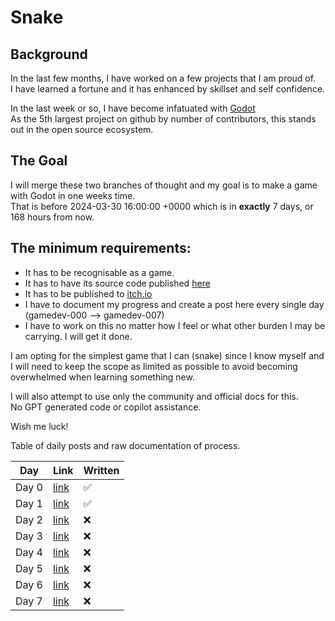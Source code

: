 # Snake

## Background
In the last few months, I have worked on a few projects that I am proud of.  
I have learned a fortune and it has enhanced by skillset and self confidence.  

In the last week or so, I have become infatuated with [Godot](https://godotengine.org/)  
As the 5th largest project on github by number of contributors, this stands out in the open source ecosystem.  


## The Goal
I will merge these two branches of thought and my goal is to make a game with Godot in one weeks time.  
That is before 2024-03-30 16:00:00 +0000 which is in **exactly** 7 days, or 168 hours from now.  

## The minimum requirements:  
- It has to be recognisable as a game.  
- It has to have its source code published [here](https://github.com/444B/learning-godot/tree/main/snake)  
- It has to be published to [itch.io](https://444b.itch.io/)  
- I have to document my progress and create a post here every single day (gamedev-000 --> gamedev-007)  
- I have to work on this no matter how I feel or what other burden I may be carrying. I will get it done.  

I am opting for the simplest game that I can (snake) since I know myself and I will need to keep the scope as limited as possible to avoid becoming overwhelmed when learning something new.  

I will also attempt to use only the community and official docs for this.  
No GPT generated code or copilot assistance.  

Wish me luck!

Table of daily posts and raw documentation of process.  

| Day  | Link | Written |
| ------------- | ------------- | ------------- | 
| Day 0  | [link](https://github.com/444B/learning-godot/tree/main/snake/docs/gamedev-000.md)  |✅|
| Day 1  | [link](https://github.com/444B/learning-godot/tree/main/snake/docs/gamedev-001.md)  |✅|
| Day 2  | [link](https://github.com/444B/learning-godot/tree/main/snake/docs/gamedev-002.md)  |❌|
| Day 3  | [link](https://github.com/444B/learning-godot/tree/main/snake/docs/gamedev-003.md)  |❌|
| Day 4  | [link](https://github.com/444B/learning-godot/tree/main/snake/docs/gamedev-004.md)  |❌|
| Day 5  | [link](https://github.com/444B/learning-godot/tree/main/snake/docs/gamedev-005.md)  |❌|
| Day 6  | [link](https://github.com/444B/learning-godot/tree/main/snake/docs/gamedev-006.md)  |❌|
| Day 7  | [link](https://github.com/444B/learning-godot/tree/main/snake/docs/gamedev-007.md)  |❌|